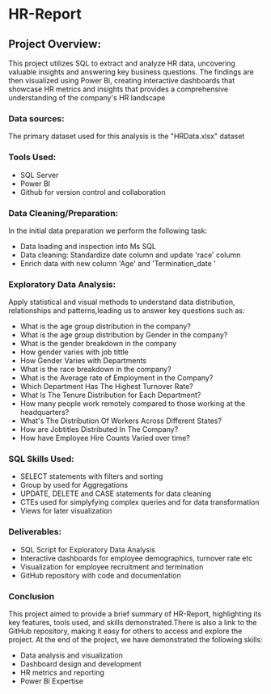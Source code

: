 # HR-Report

## Project Overview:
This project utilizes SQL to extract and analyze HR data, uncovering valuable insights and answering key business questions. The findings are then visualized using Power Bi, creating interactive dashboards that showcase HR metrics and insights that provides a comprehensive understanding of the company's HR landscape

### Data sources:
The primary dataset used for this analysis is the "HRData.xlsx" dataset

### Tools Used:
- SQL Server
- Power BI
- Github for version control and collaboration

### Data Cleaning/Preparation:
In the initial data preparation we perform the following task:
- Data loading and inspection into Ms SQL
- Data cleaning: Standardize date column and update 'race' column
- Enrich data with new column 'Age' and 'Termination_date '

### Exploratory Data Analysis:
Apply statistical and visual methods to understand data distribution, relationships and patterns,leading us to answer key questions such as:
- What is the age group distribution in the company?
- What is the age group distribution by Gender in the company?
- What is the gender breakdown in the company
- How gender varies with job tittle
- How Gender Varies with Departments
- What is the race breakdown in the company?
- What is the Average rate of Employment in the Company?
- Which Department Has The Highest Turnover Rate?
- What Is The Tenure Distribution for Each Department?
- How many people work remotely compared to those working at the headquarters?
- What's The Distribution Of Workers Across Different States?
- How are Jobtitles Distributed In The Company?
- How have Employee Hire Counts Varied over time?

### SQL Skills Used:
- SELECT statements with filters and sorting
- Group by used for Aggregations
- UPDATE, DELETE and CASE statements for data cleaning
- CTEs used for simplyfying complex queries and for data transformation
- Views for later visualization

### Deliverables:
- SQL Script for Exploratory Data Analysis
- Interactive dashboards for employee demographics, turnover rate etc
- Visualization for employee recruitment and termination 
- GitHub repository with code and documentation

### Conclusion
This project aimed to provide a brief summary of HR-Report, highlighting its key features, tools used, and skills demonstrated.There is also a link to the GitHub repository, making it easy for others to access and explore the project. At the end of the project, we have demonstrated the following skills:
- Data analysis and visualization
- Dashboard design and development
- HR metrics and reporting
- Power Bi Expertise















